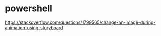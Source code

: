 # powershell
https://stackoverflow.com/questions/1799565/change-an-image-during-animation-using-storyboard
